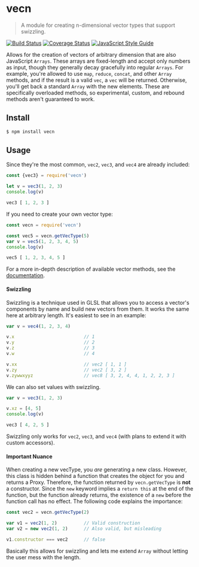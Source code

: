 # vecn

> A module for creating n-dimensional vector types that support swizzling.

[![Build Status](https://travis-ci.org/Zunawe/vecn.svg?branch=master)](https://travis-ci.org/Zunawe/vecn) [![Coverage Status](https://coveralls.io/repos/github/Zunawe/vecn/badge.svg?branch=master)](https://coveralls.io/github/Zunawe/vecn?branch=master) [![JavaScript Style Guide](https://img.shields.io/badge/code_style-standard-brightgreen.svg)](https://standardjs.com)

Allows for the creation of vectors of arbitrary dimension that are also JavaScript `Arrays`. These arrays are fixed-length and accept only numbers as input, though they generally decay gracefully into regular `Arrays`. For example, you're allowed to use `map`, `reduce`, `concat`, and other `Array` methods, and if the result is a valid `vec`, a `vec` will be returned. Otherwise, you'll get back a standard `Array` with the new elements. These are specifically overloaded methods, so experimental, custom, and rebound methods aren't guaranteed to work.

## Install

```sh
$ npm install vecn
```

## Usage

Since they're the most common, `vec2`, `vec3`, and `vec4` are already included:
```js
const {vec3} = require('vecn')

let v = vec3(1, 2, 3)
console.log(v)
```

```js
vec3 [ 1, 2, 3 ]
```

If you need to create your own vector type:
```js
const vecn = require('vecn')

const vec5 = vecn.getVecType(5)
var v = vec5(1, 2, 3, 4, 5)
console.log(v)
```

```js
vec5 [ 1, 2, 3, 4, 5 ]
```

For a more in-depth description of available vector methods, see the [documentation](https://zunawe.github.io/vecn).

#### Swizzling

Swizzling is a technique used in GLSL that allows you to access a vector's components by name and build new vectors from them. It works the same here at arbitrary length. It's easiest to see in an example:

```js
var v = vec4(1, 2, 3, 4)

v.x                          // 1
v.y                          // 2
v.z                          // 3
v.w                          // 4

v.xx                         // vec2 [ 1, 1 ]
v.zy                         // vec2 [ 3, 2 ]
v.zywwxyyz                   // vec8 [ 3, 2, 4, 4, 1, 2, 2, 3 ]
```

We can also set values with swizzling.

```js
var v = vec3(1, 2, 3)

v.xz = [4, 5]
console.log(v)
```

```js
vec3 [ 4, 2, 5 ]
```

Swizzling only works for `vec2`, `vec3`, and `vec4` (with plans to extend it with custom accessors).

#### Important Nuance

When creating a new vecType, you _are_ generating a new class. However, this class is hidden behind a function that creates the object for you and returns a Proxy. Therefore, the function returned by `vecn.getVecType` is **not** a constructor. Since the `new` keyword implies a `return this` at the end of the function, but the function already returns, the existence of a `new` before the function call has no effect. The following code explains the importance:

```js
const vec2 = vecn.getVecType(2)

var v1 = vec2(1, 2)          // Valid construction
var v2 = new vec2(1, 2)      // Also valid, but misleading

v1.constructor === vec2      // false
```

Basically this allows for swizzling and lets me extend `Array` without letting the user mess with the length.
